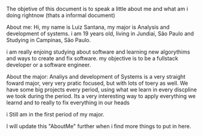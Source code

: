 
The objetive of this document is to speak a little about me and what am i doing rightnow (thats a informal document)



About me:
  Hi, my name is Luiz Santana, my major is Analysis and development of systems.
i am 19 years old, living in Jundiaí, São Paulo and Studying in Campinas, São Paulo.  

  i am really enjoing studying about software and learning new algorythims and ways to create and fix software.
  my objective is to be a fullstack developer or a software engineer.


About the major:
  Analiys and development of Systems is a very straight foward major, very very pratic focused, but with lots of toery as well.
We have some big projects every period, using what we learn in every discpline we took during the period. Its a very interesting way to apply everything
we learnd and to really to fix everything in our heads

i Still am in the first period of my major.




I will update this "AboutMe" further when i find more things to put in here.
